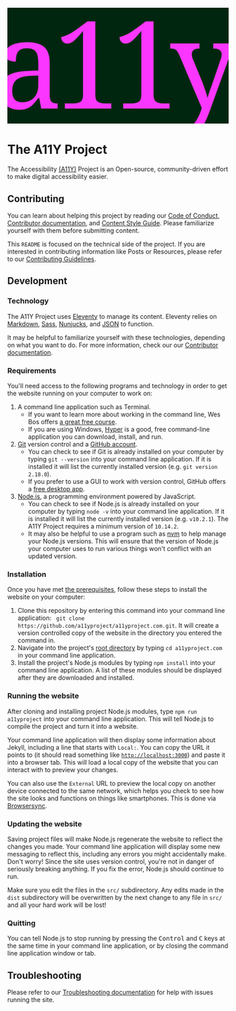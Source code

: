 ![A11Y.](https://github.com/a11yproject/a11yproject.com/blob/main/src/img/social/og-image-home.png?raw=true)

# The A11Y Project

The Accessibility [(A11Y)](numeronyms) Project is an Open-source, community-driven effort to make digital accessibility easier.


## Contributing

You can learn about helping this project by reading our [Code of Conduct](coc), [Contributor documentation](contributing-guidelines), and [Content Style Guide](content-style-guide). Please familiarize yourself with them before submitting content.

This `README` is focused on the technical side of the project. If you are interested in contributing information like Posts or Resources, please refer to our [Contributing Guidelines](contributing-guidelines).


## Development

### Technology

The A11Y Project uses [Eleventy](11ty) to manage its content. Eleventy relies on [Markdown](markdown), [Sass](sass), [Nunjucks](nunjucks), and [JSON](json) to function.

It may be helpful to familiarize yourself with these technologies, depending on what you want to do. For more information, check our our [Contributor documentation](contributing-guidelines).

### Requirements

You'll need access to the following programs and technology in order to get the website running on your computer to work on:

1. A command line application such as Terminal.
    - If you want to learn more about working in the command line, Wes Bos offers [a great free course](terminal).
    - If you are using Windows, [Hyper](hyper) is a good, free command-line application you can download, install, and run.
1. [Git](git) version control and a [GitHub account](github).
    - You can check to see if Git is already installed on your computer by typing `git --version` into your command line application. If it is installed it will list the currently installed version (e.g. `git version 2.18.0`).
    - If you prefer to use a GUI to work with version control, GitHub offers a [free desktop app](github-app).
1. [Node.js](node), a programming environment powered by JavaScript.
    - You can check to see if Node.js is already installed on your computer by typing `node -v` into your command line application. If it is installed it will list the currently installed version (e.g. `v10.2.1`). The A11Y Project requires a minimum version of `10.14.2`.
    - It may also be helpful to use a program such as [nvm](nvm) to help manage your Node.js versions. This will ensure that the version of Node.js your computer uses to run various things won't conflict with an updated version.

### Installation

Once you have met [the prerequisites](#requirements), follow these steps to install the website on your computer:

1. Clone this repository by entering this command into your command line application: ` git clone https://github.com/a11yproject/a11yproject.com.git`. It will create a version controlled copy of the website in the directory you entered the command in.
1. Navigate into the project's [root directory](root) by typing `cd a11yproject.com` in your command line application.
1. Install the project's Node.js modules by typing `npm install` into your command line application. A list of these modules should be displayed after they are downloaded and installed.

### Running the website

After cloning and installing project Node.js modules, type `npm run a11yproject` into your command line application. This will tell Node.js to compile the project and turn it into a website.

Your command line application will then display some information about Jekyll, including a line that starts with `Local:`. You can copy the URL it points to (it should read something like [`http://localhost:3000`](localhost)) and paste it into a browser tab. This will load a local copy of the website that you can interact with to preview your changes.

You can also use the `External` URL to preview the local copy on another device connected to the same network, which helps you check to see how the site looks and functions on things like smartphones. This is done via [Browsersync](browsersync).

### Updating the website

Saving project files will make Node.js regenerate the website to reflect the changes you made. Your command line application will display some new messaging to reflect this, including any errors you might accidentally make. Don't worry! Since the site uses version control, you're not in danger of seriously breaking anything. If you fix the error, Node.js should continue to run.

Make sure you edit the files in the `src/` subdirectory. Any edits made in the `dist` subdirectory will be overwritten by the next change to any file in `src/` and all your hard work will be lost!

### Quitting

You can tell Node.js to stop running by pressing the <kbd>Control</kbd> and <kbd>C</kbd> keys at the same time in your command line application, or by closing the command line application window or tab.

## Troubleshooting

Please refer to our [Troubleshooting documentation](https://github.com/a11yproject/a11yproject.com/blob/main/TROUBLESHOOTING.md) for help with issues running the site.


[numeronyms]: https://a11yproject.com/posts/a11y-and-other-numeronyms/
[coc]: https://a11yproject.com/code-of-conduct/
[contributing-guidelines]: https://a11yproject.com/contributing-guidelines/
[content-style-guide]: https://a11yproject.com/content-style-guide/
[11ty]: https://www.11ty.io/
[markdown]: https://daringfireball.net/projects/markdown/syntax
[sass]: https://sass-lang.com/
[nunjucks]: https://mozilla.github.io/nunjucks/
[json]: https://www.json.org/
[terminal]: https://commandlinepoweruser.com/
[hyper]: https://hyper.is/
[git]: https://git-scm.com/
[github]: https://github.com/
[github-app]: https://desktop.github.com
[node]: https://nodejs.org/en/
[nvm]: https://github.com/creationix/nvm
[root]: https://en.m.wikipedia.org/wiki/Root_directory
[localhost]: http://localhost:3000
[browsersync]: https://www.browsersync.io/
